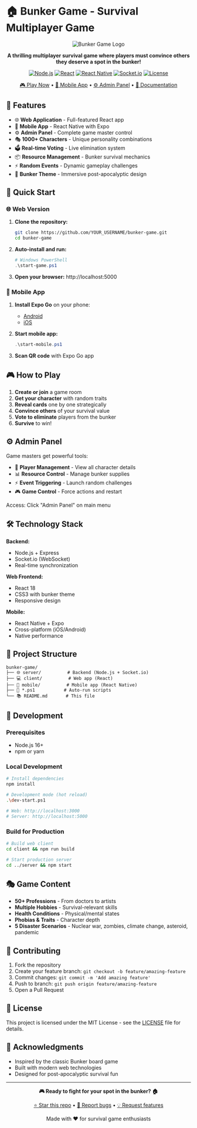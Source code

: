 # 🏠 Bunker Game - Survival Multiplayer Game

<div align="center">

![Bunker Game Logo](https://img.shields.io/badge/🏠-BUNKER%20GAME-green?style=for-the-badge&labelColor=black)

**A thrilling multiplayer survival game where players must convince others they deserve a spot in the bunker!**

[![Node.js](https://img.shields.io/badge/Node.js-18+-green.svg)](https://nodejs.org/)
[![React](https://img.shields.io/badge/React-18.2-blue.svg)](https://reactjs.org/)
[![React Native](https://img.shields.io/badge/React%20Native-0.72-purple.svg)](https://reactnative.dev/)
[![Socket.io](https://img.shields.io/badge/Socket.io-4.7-red.svg)](https://socket.io/)
[![License](https://img.shields.io/badge/License-MIT-yellow.svg)](LICENSE)

[🎮 Play Now](#-quick-start) • [📱 Mobile App](#-mobile-app) • [⚙️ Admin Panel](#️-admin-panel) • [📖 Documentation](#-documentation)

</div>

## 🎯 Features

- 🌐 **Web Application** - Full-featured React app
- 📱 **Mobile App** - React Native with Expo  
- ⚙️ **Admin Panel** - Complete game master control
- 🎭 **1000+ Characters** - Unique personality combinations
- 🗳️ **Real-time Voting** - Live elimination system
- 📦 **Resource Management** - Bunker survival mechanics
- ⚡ **Random Events** - Dynamic gameplay challenges
- 🎨 **Bunker Theme** - Immersive post-apocalyptic design

## 🚀 Quick Start

### 🌐 Web Version

1. **Clone the repository:**
   ```bash
   git clone https://github.com/YOUR_USERNAME/bunker-game.git
   cd bunker-game
   ```

2. **Auto-install and run:**
   ```powershell
   # Windows PowerShell
   .\start-game.ps1
   ```

3. **Open your browser:** http://localhost:5000

### 📱 Mobile App

1. **Install Expo Go** on your phone:
   - [Android](https://play.google.com/store/apps/details?id=host.exp.exponent)
   - [iOS](https://apps.apple.com/app/expo-go/id982107779)

2. **Start mobile app:**
   ```powershell
   .\start-mobile.ps1
   ```

3. **Scan QR code** with Expo Go app

## 🎮 How to Play

1. **Create or join** a game room
2. **Get your character** with random traits
3. **Reveal cards** one by one strategically  
4. **Convince others** of your survival value
5. **Vote to eliminate** players from the bunker
6. **Survive** to win!

## ⚙️ Admin Panel

Game masters get powerful tools:
- 👥 **Player Management** - View all character details
- 📊 **Resource Control** - Manage bunker supplies
- ⚡ **Event Triggering** - Launch random challenges
- 🎮 **Game Control** - Force actions and restart

Access: Click "Admin Panel" on main menu

## 🛠️ Technology Stack

**Backend:**
- Node.js + Express
- Socket.io (WebSocket)
- Real-time synchronization

**Web Frontend:**
- React 18
- CSS3 with bunker theme
- Responsive design

**Mobile:**
- React Native + Expo
- Cross-platform (iOS/Android)
- Native performance

## 📁 Project Structure

```
bunker-game/
├── 🌐 server/          # Backend (Node.js + Socket.io)
├── 💻 client/          # Web app (React)
├── 📱 mobile/          # Mobile app (React Native)
├── 🚀 *.ps1           # Auto-run scripts
└── 📚 README.md       # This file
```

## 🔧 Development

### Prerequisites
- Node.js 16+
- npm or yarn

### Local Development
```bash
# Install dependencies
npm install

# Development mode (hot reload)
.\dev-start.ps1

# Web: http://localhost:3000
# Server: http://localhost:5000
```

### Build for Production
```bash
# Build web client
cd client && npm run build

# Start production server
cd ../server && npm start
```

## 🎭 Game Content

- **50+ Professions** - From doctors to artists
- **Multiple Hobbies** - Survival-relevant skills
- **Health Conditions** - Physical/mental states
- **Phobias & Traits** - Character depth
- **5 Disaster Scenarios** - Nuclear war, zombies, climate change, asteroid, pandemic

## 🤝 Contributing

1. Fork the repository
2. Create your feature branch: `git checkout -b feature/amazing-feature`
3. Commit changes: `git commit -m 'Add amazing feature'`
4. Push to branch: `git push origin feature/amazing-feature`
5. Open a Pull Request

## 📄 License

This project is licensed under the MIT License - see the [LICENSE](LICENSE) file for details.

## 🙏 Acknowledgments

- Inspired by the classic Bunker board game
- Built with modern web technologies
- Designed for post-apocalyptic survival fun

---

<div align="center">

**🎮 Ready to fight for your spot in the bunker? 🏠**

[⭐ Star this repo](../../stargazers) • [🐛 Report bugs](../../issues) • [💡 Request features](../../issues)

Made with ❤️ for survival game enthusiasts

</div>
